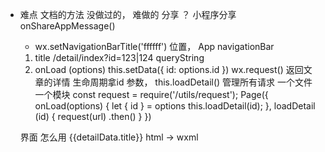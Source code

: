 - 难点 文档的方法
  没做过的， 难做的
  分享 ？  小程序分享 
  onShareAppMessage() 

  -  wx.setNavigationBarTitle('ffffff')
    位置， App navigationBar 
    1. title 
      /detail/index?id=123|124  queryString
    2. onLoad (options)
        this.setData({
          id: options.id
        })
        wx.request()  返回文章的详情 
      生命周期拿id 参数， 
      this.loadDetail() 
  管理所有请求 一个文件一个模块
  const request = require('/utils/request');
  Page({
    onLoad(options) {
      let { id } = options
      this.loadDetail(id);
    },
    loadDetail (id) {
      request(url)
        .then()
    }
  })

  界面 怎么用
  <import src="">
  <scroll-view scroll-y="true" enable-back-to-top="true">
    <view class="wrapper">
      <view class="header">
        <view class="title">{{detailData.title}}</view>
        <view class="info-desc cf">
          <text class="info-desc-author fl"></text>
          <text class="info-desc-date fr"></text>
        </view>
      </view>
      <view class="content">
        html -> wxml 
        <template is="wxParse" data="{{wxParseData:article.nodes}}">
      </view>
    </view>
    <!-- 底栏 -->
    <view class="footer-bar">
    弹性布局
    <icon type="">
    </view>
  </scroll-view>
.cf .fl .fr 是全局的